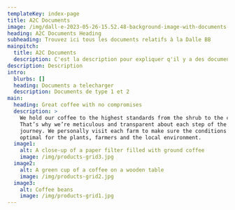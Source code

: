 ```yaml
---
templateKey: index-page
title: A2C Documents
image: /img/dall·e-2023-05-26-15.52.48-background-image-with-documents-about-concrete-and-wooden-beams.png
heading: A2C Documents Heading
subheading: Trouvez ici tous les documents relatifs à la Dalle BB
mainpitch:
  title: A2C Documents
  description: C'est la description pour expliquer q'il y a des documents a telecharger.
description: Description
intro:
  blurbs: []
  heading: Documents a telecharger
  description: Documents de type 1 et 2
main:
  heading: Great coffee with no compromises
  description: >
    We hold our coffee to the highest standards from the shrub to the cup.
    That’s why we’re meticulous and transparent about each step of the coffee’s
    journey. We personally visit each farm to make sure the conditions are
    optimal for the plants, farmers and the local environment.
  image1:
    alt: A close-up of a paper filter filled with ground coffee
    image: /img/products-grid3.jpg
  image2:
    alt: A green cup of a coffee on a wooden table
    image: /img/products-grid2.jpg
  image3:
    alt: Coffee beans
    image: /img/products-grid1.jpg
---
```

